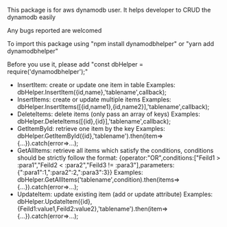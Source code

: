 This package is for aws dynamodb user.
It helps developer to CRUD the dynamodb easily

Any bugs reported are welcomed

To import this package using "npm install dynamodbhelper" or "yarn add dynamodbhelper"

Before you use it, please add "const dbHelper = require('dynamodbhelper');"
<ul>
<li>
InsertItem: create or update one item in table
Examples:
dbHelper.InsertItem({id,name},'tablename',callback);
</li>
<li>
InsertItems: create or update multiple items
Examples:
dbHelper.InsertItems([{id,name1},{id,name2}],'tablename',callback);
</li>
<li>
DeleteItems: delete items (only pass an array of keys)
Examples:
dbHelper.DeleteItems([{id},{id}],'tablename',callback);
</li>
<li>
GetItemById: retrieve one item by the key
Examples:
dbHelper.GetItemById({id},'tablename').then(item=>{...}).catch(error=>...);
</li>
<li>
GetAllItems: retrieve all items which satisfy the conditions, conditions should be strictly follow the format: 
    {operator:"OR",conditions:["Feild1 > :para1","Feild2 < :para2","Feild3 != :para3"],parameters:{":para1":1,":para2":2,":para3":3}}
Examples:
dbHelper.GetAllItems('tablename',condition).then(items=>{...}).catch(error=>...);
</li>
<li>
UpdateItem: update existing item (add or update attribute)
Examples:
dbHelper.UpdateItem({id},{Feild1:value1,Feild2:value2},'tablename').then(item=>{...}).catch(error=>...);
</ul>
